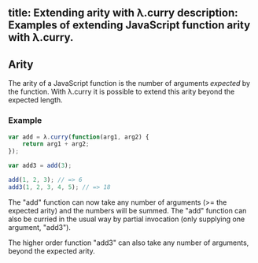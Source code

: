 title: Extending arity with λ.curry
description: Examples of extending JavaScript function arity with λ.curry.
---

## Arity

The arity of a JavaScript function is the number of arguments *expected* by the function. With λ.curry it is possible to extend this arity beyond the expected length.

### Example

```js
var add = λ.curry(function(arg1, arg2) {
    return arg1 + arg2;
});

var add3 = add(3);

add(1, 2, 3); // => 6
add3(1, 2, 3, 4, 5); // => 18
```

The "add" function can now take any number of arguments (>= the expected arity) and the numbers will be summed. The "add" function can also be curried in the usual way by partial invocation (only supplying one argument, "add3").

The higher order function "add3" can also take any number of arguments, beyond the expected arity.
